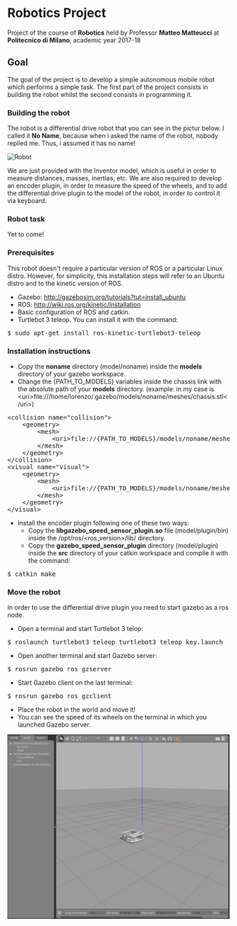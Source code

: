 # Robotics Project

Project of the course of __Robotics__ held by Professor __Matteo Matteucci__ at __Politecnico di Milano__, academic year 2017-18

## Goal

The goal of the project is to develop a simple autonomous mobile robot which performs a simple task. 
The first part of the project consists in building the robot whilst the second consists in programming it.

### Building the robot

The robot is a differential drive robot that you can see in the pictur below. I called it __No Name__, because when i asked the name of the robot, nobody replied me. Thus, i assumed it has no name!

![Robot](/images/robot.png)

We are just provided with the Inventor model, which is useful in order to measure distances, masses, inertias, etc. We are also required to develop an encoder plugin, in order to measure the speed of the wheels, and to add the differential drive plugin to the model of the robot, in order to control it via keyboard.

### Robot task

Yet to come!

### Prerequisites

This robot doesn't require a particular version of ROS or a particular Linux distro. However, for simplicity, this installation steps will refer to an Ubuntu distro and to the kinetic version of ROS.

* Gazebo: http://gazebosim.org/tutorials?tut=install_ubuntu
* ROS: http://wiki.ros.org/kinetic/Installation
* Basic configuration of ROS and catkin.
* Turtlebot 3 teleop. You can install it with the command:

<pre>
$ sudo apt-get install ros-kinetic-turtlebot3-teleop
</pre>

### Installation instructions

* Copy the __noname__ directory (model/noname) inside the __models__ directory of your gazebo workspace.
* Change the {PATH_TO_MODELS} variables inside the chassis link with the absolute path of your __models__ directory. (example: in my case is &lt;uri&gt;file:///home/lorenzo/.gazebo/models/noname/meshes/chassis.stl&lt;/uri&gt;)

<pre>
&lt;collision name="collision"&gt;
    &lt;geometry&gt;
        &lt;mesh&gt;
            &lt;uri&gt;file://{PATH_TO_MODELS}/models/noname/meshes/chassis.stl&lt;/uri&gt;
        &lt;/mesh&gt;
    &lt;/geometry&gt;
&lt;/collision&gt;
&lt;visual name="visual"&gt;
    &lt;geometry&gt;
        &lt;mesh&gt;
            &lt;uri&gt;file://{PATH_TO_MODELS}/models/noname/meshes/chassis.stl&lt;/uri&gt;
        &lt;/mesh&gt;
    &lt;/geometry&gt;
&lt;/visual&gt;
</pre>

* Install the encoder plugin following one of these two ways:
  * Copy the __libgazebo_speed_sensor_plugin.so__ file (model/plugin/bin) inside the /opt/ros/&lt;ros_version&gt;/lib/ directory.
  * Copy the __gazebo_speed_sensor_plugin__ directory (model/plugin) inside the __src__ directory of your catkin workspace and compile it with the command:

<pre>
$ catkin_make
</pre>

### Move the robot

In order to use the differential drive plugin you need to start gazebo as a ros node.

* Open a terminal and start Turtlebot 3 telop:

<pre>
$ roslaunch turtlebot3_teleop turtlebot3_teleop_key.launch
</pre>

* Open another terminal and start Gazebo server:

<pre>
$ rosrun gazebo_ros gzserver
</pre>

* Start Gazebo client on the last terminal:

<pre>
$ rosrun gazebo_ros gzclient
</pre>

* Place the robot in the world and move it!
* You can see the speed of its wheels on the terminal in which you launched Gazebo server.

![Robot](/images/no_name.png)